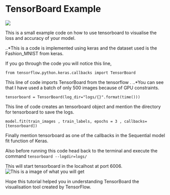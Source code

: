 # TensorBoard Example

![](https://forthebadge.com/images/badges/made-with-python.svg)

This is a small example code on how to use tensorboard to visualise the loss and accuracy of your model.

..*This is a code is implemented using keras and the dataset used is the Fashion_MNIST from keras.

If you go through the code you will notice this line,

```from tensorflow.python.keras.callbacks import TensorBoard```

This line of code imports TensorBoard from the tensorflow .
..*You can see that I have used a batch of only 500 images because of GPU constraints.

```tensorboard = TensorBoard(log_dir="logs/{}".format(time()))```

This line of code creates an tensorboard object and mention the directory for tensorboard to save the logs.

```model.fit(train_images , train_labels, epochs = 3 , callbacks=[tensorboard])```

Finally mention tensorboard as one of the callbacks in the Sequential model fit function of Keras.

Also before running this code head back to the terminal and execute the command
```tensorboard --logdir=logs/ ```

This will start tensorboard in the localhost at port 6006.
![This is a image of what you will get](image.png)

Hope this tutorial helped you in understanding TensorBoard the visualisation tool created by TensorFlow.
